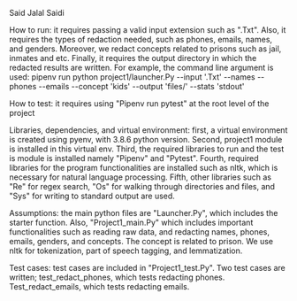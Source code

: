 Said Jalal Saidi

How to run: it requires passing a valid input extension such as ".Txt". Also, it requires the types of redaction needed, such as phones, emails, names, and genders. Moreover, we redact concepts related to prisons such as jail, inmates and etc. Finally, it requires the output directory in which the redacted results are written. For example, the command line argument is used: pipenv run python project1/launcher.Py --input '.Txt' --names  --phones  --emails  --concept 'kids' --output 'files/' --stats 'stdout'

How to test: it requires using "Pipenv run pytest" at the root level of the project

Libraries, dependencies, and virtual environment: first, a virtual environment is created using pyenv, with 3.8.6 python version. Second, project1 module is installed in this virtual env. Third, the required libraries to run and the test is module is installed namely "Pipenv" and "Pytest". Fourth, required libraries for the program functionalities are installed such as nltk, which is necessary for natural language processing. Fifth, other libraries such as  "Re" for regex search, "Os" for walking through directories and files, and "Sys" for writing to standard output are used.

Assumptions: the main python files are "Launcher.Py", which includes the starter function. Also, "Project1_main.Py" which includes important functionalities such as reading raw data, and redacting names, phones, emails, genders, and concepts. The concept is related to prison. We use nltk for tokenization, part of speech tagging, and lemmatization. 

Test cases: test cases are included in "Project1_test.Py". Two test cases are written; test_redact_phones, which tests redacting phones. Test_redact_emails, which tests redacting emails.
